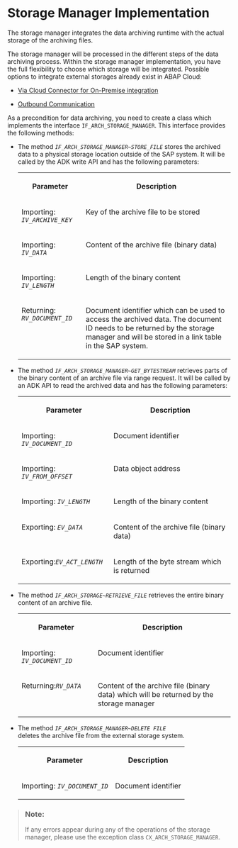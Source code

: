 <!-- loio07e43355d0614e658625337f89700338 -->

# Storage Manager Implementation

The storage manager integrates the data archiving runtime with the actual storage of the archiving files.

The storage manager will be processed in the different steps of the data archiving process. Within the storage manager implementation, you have the full flexibility to choose which storage will be integrated. Possible options to integrate external storages already exist in ABAP Cloud:

-   [Via Cloud Connector for On-Premise integration](https://help.sap.com/docs/btp/sap-business-technology-platform/integrating-on-premise-systems?version=Cloud)

-   [Outbound Communication](https://help.sap.com/docs/abap-cloud/abap-integration-connectivity/outbound-communication-48d3624d9f7d47d7ab712d110cb02d77)


As a precondition for data archiving, you need to create a class which implements the interface `IF_ARCH_STORAGE_MANAGER`. This interface provides the following methods:

-   The method <code><i>IF_ARCH_STORAGE_MANAGER~STORE_FILE</i></code> stores the archived data to a physical storage location outside of the SAP system. It will be called by the ADK write API and has the following parameters:


    <table>
    <tr>
    <th valign="top">

    Parameter
    
    </th>
    <th valign="top">

    Description
    
    </th>
    </tr>
    <tr>
    <td valign="top">
    
    Importing: <code><i>IV_ARCHIVE_KEY</i></code>
    
    </td>
    <td valign="top">
    
    Key of the archive file to be stored
    
    </td>
    </tr>
    <tr>
    <td valign="top">
    
    Importing: <code><i>IV_DATA</i></code>
    
    </td>
    <td valign="top">
    
    Content of the archive file \(binary data\)
    
    </td>
    </tr>
    <tr>
    <td valign="top">
    
    Importing: <code><i>IV_LENGTH</i></code>
    
    </td>
    <td valign="top">
    
    Length of the binary content
    
    </td>
    </tr>
    <tr>
    <td valign="top">
    
    Returning: <code><i>RV_DOCUMENT_ID</i></code>
    
    </td>
    <td valign="top">
    
    Document identifier which can be used to access the archived data. The document ID needs to be returned by the storage manager and will be stored in a link table in the SAP system.
    
    </td>
    </tr>
    </table>
    
-   The method <code><i>IF_ARCH_STORAGE_MANAGER~GET_BYTESTREAM</i></code> retrieves parts of the binary content of an archive file via range request. It will be called by an ADK API to read the archived data and has the following parameters:


    <table>
    <tr>
    <th valign="top">

    Parameter
    
    </th>
    <th valign="top">

    Description
    
    </th>
    </tr>
    <tr>
    <td valign="top">
    
    Importing: <code><i>IV_DOCUMENT_ID</i></code>
    
    </td>
    <td valign="top">
    
    Document identifier
    
    </td>
    </tr>
    <tr>
    <td valign="top">
    
    Importing: <code><i>IV_FROM_OFFSET</i></code>
    
    </td>
    <td valign="top">
    
    Data object address
    
    </td>
    </tr>
    <tr>
    <td valign="top">
    
    Importing: <code><i>IV_LENGTH</i></code>
    
    </td>
    <td valign="top">
    
    Length of the binary content
    
    </td>
    </tr>
    <tr>
    <td valign="top">
    
    Exporting: <code><i>EV_DATA</i></code>
    
    </td>
    <td valign="top">
    
    Content of the archive file \(binary data\)
    
    </td>
    </tr>
    <tr>
    <td valign="top">
    
    Exporting:<code><i>EV_ACT_LENGTH</i></code>
    
    </td>
    <td valign="top">
    
    Length of the byte stream which is returned
    
    </td>
    </tr>
    </table>
    
-   The method <code><i>IF_ARCH_STORAGE~RETRIEVE_FILE</i></code> retrieves the entire binary content of an archive file.


    <table>
    <tr>
    <th valign="top">

    Parameter
    
    </th>
    <th valign="top">

    Description
    
    </th>
    </tr>
    <tr>
    <td valign="top">
    
    Importing: <code><i>IV_DOCUMENT_ID</i></code>
    
    </td>
    <td valign="top">
    
    Document identifier
    
    </td>
    </tr>
    <tr>
    <td valign="top">
    
    Returning:<code><i>RV_DATA</i></code>
    
    </td>
    <td valign="top">
    
    Content of the archive file \(binary data\) which will be returned by the storage manager
    
    </td>
    </tr>
    </table>
    
-   The method <code><i>IF_ARCH_STORAGE_MANAGER~DELETE FILE</i> </code> deletes the archive file from the external storage system.


    <table>
    <tr>
    <th valign="top">

    Parameter
    
    </th>
    <th valign="top">

    Description
    
    </th>
    </tr>
    <tr>
    <td valign="top">
    
    Importing: <code><i>IV_DOCUMENT_ID</i></code>
    
    </td>
    <td valign="top">
    
    Document identifier
    
    </td>
    </tr>
    </table>
    

> ### Note:  
> If any errors appear during any of the operations of the storage manager, please use the exception class `CX_ARCH_STORAGE_MANAGER`.

